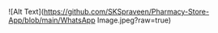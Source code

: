 
![Alt Text](https://github.com/SKSpraveen/Pharmacy-Store-App/blob/main/WhatsApp Image.jpeg?raw=true)    
